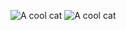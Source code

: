 ![A cool cat](https://i.pinimg.com/originals/04/69/08/046908b13fa5d754a2df3ee7e27b4889.gif)
![A cool cat](https://i.pinimg.com/originals/1b/3c/58/1b3c5821c4ef798f196b30cc3eb46ac2.gif)
